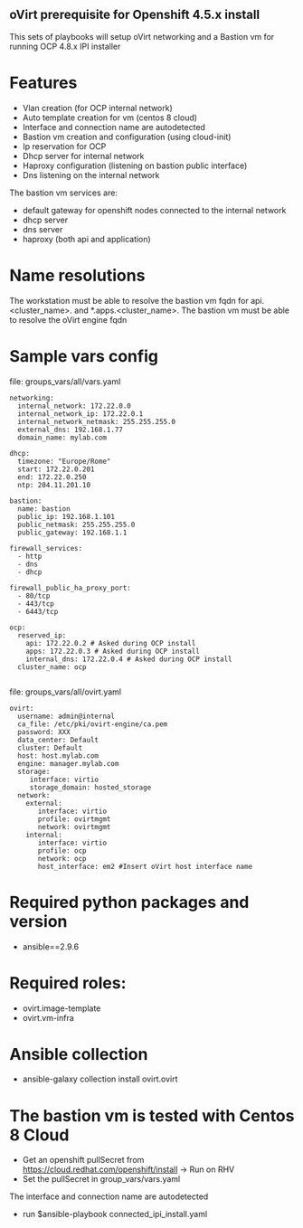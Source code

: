 ## oVirt prerequisite for Openshift 4.5.x install

This sets of playbooks will setup oVirt networking and a Bastion vm for running OCP 4.8.x IPI installer

# Features

- Vlan creation (for OCP internal network)
- Auto template creation for vm (centos 8 cloud)
- Interface and connection name are autodetected
- Bastion vm creation and configuration (using cloud-init)
- Ip reservation for OCP
- Dhcp server for internal network
- Haproxy configuration (listening on bastion public interface)
- Dns listening on the internal network

The bastion vm services are:
- default gateway for openshift nodes connected to the internal network
- dhcp server
- dns server
- haproxy (both api and application)

# Name resolutions

The workstation must be able to resolve the bastion vm fqdn for api.<cluster_name>.<domain> and *.apps.<cluster_name>.<domain>
The bastion vm must be able to resolve the oVirt engine fqdn


# Sample vars config

file: groups_vars/all/vars.yaml

```
networking:
  internal_network: 172.22.0.0
  internal_network_ip: 172.22.0.1
  internal_network_netmask: 255.255.255.0
  external_dns: 192.168.1.77
  domain_name: mylab.com

dhcp:
  timezone: "Europe/Rome"
  start: 172.22.0.201
  end: 172.22.0.250
  ntp: 204.11.201.10

bastion:
  name: bastion
  public_ip: 192.168.1.101
  public_netmask: 255.255.255.0
  public_gateway: 192.168.1.1

firewall_services:
  - http
  - dns
  - dhcp

firewall_public_ha_proxy_port:
  - 80/tcp
  - 443/tcp
  - 6443/tcp

ocp:
  reserved_ip:
    api: 172.22.0.2 # Asked during OCP install
    apps: 172.22.0.3 # Asked during OCP install
    internal_dns: 172.22.0.4 # Asked during OCP install
  cluster_name: ocp
  

```

file: groups_vars/all/ovirt.yaml

```
ovirt:
  username: admin@internal
  ca_file: /etc/pki/ovirt-engine/ca.pem
  password: XXX
  data_center: Default
  cluster: Default
  host: host.mylab.com
  engine: manager.mylab.com
  storage:
     interface: virtio
     storage_domain: hosted_storage
  network:
    external:
       interface: virtio
       profile: ovirtmgmt
       network: ovirtmgmt
    internal:
       interface: virtio
       profile: ocp
       network: ocp
       host_interface: em2 #Insert oVirt host interface name

```


# Required python packages and version

- ansible==2.9.6

# Required roles:

- ovirt.image-template
- ovirt.vm-infra

# Ansible collection 

- ansible-galaxy collection install ovirt.ovirt

# The bastion vm is tested with Centos 8 Cloud #

- Get an openshift pullSecret from https://cloud.redhat.com/openshift/install  -> Run on RHV
- Set the pullSecret in group_vars/vars.yaml

The interface and connection name are autodetected

- run $ansible-playbook connected_ipi_install.yaml







